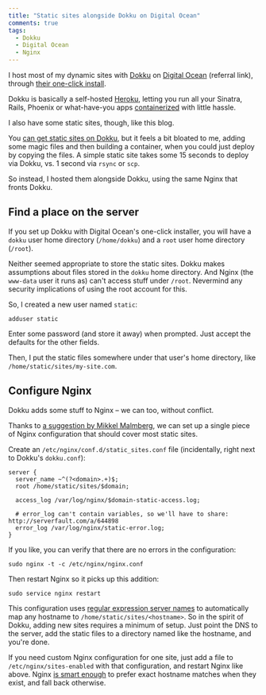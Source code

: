 ```yaml
---
title: "Static sites alongside Dokku on Digital Ocean"
comments: true
tags:
  - Dokku
  - Digital Ocean
  - Nginx
---
```


I host most of my dynamic sites with [Dokku](http://dokku.viewdocs.io/dokku/) on [Digital Ocean](https://www.digitalocean.com/?refcode=a94740416de7) (referral link), through [their one-click install](https://www.digitalocean.com/features/one-click-apps/dokku/?refcode=a94740416de7).

Dokku is basically a self-hosted [Heroku](https://www.docker.com/), letting you run all your Sinatra, Rails, Phoenix or what-have-you apps [containerized](https://www.docker.com/) with little hassle.

I also have some static sites, though, like this blog.

You [can get static sites on Dokku](https://www.florianheinemann.com/github/dokku/2014/11/17/Hosting-static-pages-on-Dokku.html), but it feels a bit bloated to me, adding some magic files and then building a container, when you could just deploy by copying the files. A simple static site takes some 15 seconds to deploy via Dokku, vs. 1 second via `rsync` or `scp`.

So instead, I hosted them alongside Dokku, using the same Nginx that fronts Dokku.

## Find a place on the server

If you set up Dokku with Digital Ocean's one-click installer, you will have a `dokku` user home directory (`/home/dokku`) and a `root` user home directory (`/root`).

Neither seemed appropriate to store the static sites. Dokku makes assumptions about files stored in the `dokku` home directory. And Nginx (the `www-data` user it runs as) can't access stuff under `/root`. Nevermind any security implications of using the root account for this.

So, I created a new user named `static`:

    adduser static

Enter some password (and store it away) when prompted. Just accept the defaults for the other fields.

Then, I put the static files somewhere under that user's home directory, like `/home/static/sites/my-site.com`.


## Configure Nginx

Dokku adds some stuff to Nginx – we can too, without conflict.

Thanks to [a suggestion by Mikkel Malmberg](https://twitter.com/mikker/status/684106604107706369), we can set up a single piece of Nginx configuration that should cover most static sites.

Create an `/etc/nginx/conf.d/static_sites.conf` file (incidentally, right next to Dokku's `dokku.conf`):

``` nginx /etc/nginx/conf.d/static_sites.conf
server {
  server_name ~^(?<domain>.+)$;
  root /home/static/sites/$domain;

  access_log /var/log/nginx/$domain-static-access.log;

  # error_log can't contain variables, so we'll have to share: http://serverfault.com/a/644898
  error_log /var/log/nginx/static-error.log;
}
```

If you like, you can verify that there are no errors in the configuration:

    sudo nginx -t -c /etc/nginx/nginx.conf

Then restart Nginx so it picks up this addition:

    sudo service nginx restart

This configuration uses [regular expression server names](http://nginx.org/en/docs/http/server_names.html) to automatically map any hostname to `/home/static/sites/<hostname>`. So in the spirit of Dokku, adding new sites requires a minimum of setup. Just point the DNS to the server, add the static files to a directory named like the hostname, and you're done.

If you need custom Nginx configuration for one site, just add a file to `/etc/nginx/sites-enabled` with that configuration, and restart Nginx like above. Nginx [is smart enough](http://nginx.org/en/docs/http/server_names.html#optimization) to prefer exact hostname matches when they exist, and fall back otherwise.
